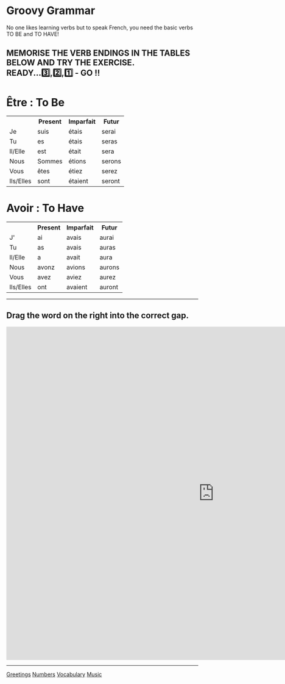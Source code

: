 <h1> Groovy Grammar </h1>

<p> No one likes learning verbs but to speak French, you need the basic verbs TO BE and TO HAVE! </p>

<h2> MEMORISE THE VERB ENDINGS IN THE TABLES BELOW AND TRY THE EXERCISE. READY...3️⃣,2️⃣,1️⃣ - GO ‼ </h2>


<h1> Être : To Be </h1> 

<table> 
 <tr><th> </th><th> Present </th><th> Imparfait </th><th> Futur </th></tr>
 <tr><td> Je </td><td> suis </td><td> étais </td><td> serai </td></tr> 
 <tr><td> Tu </td><td> es </td><td> étais </td><td> seras </td></tr> 
 <tr><td> Il/Elle </td><td> est </td><td> était </td><td> sera </td></tr> 
 <tr><td> Nous </td><td> Sommes </td><td> étions </td><td> serons </td></tr> 
 <tr><td> Vous </td><td> êtes </td><td> étiez </td><td> serez </td></tr> 
 <tr><td> Ils/Elles </td><td> sont </td><td> étaient </td><td> seront</td></tr> 
</table> 


<h1> Avoir : To Have </h1>


<table> 
 <tr><th> </th><th> Present </th><th> Imparfait </th><th> Futur </th></tr>
 <tr><td> J' </td><td> ai </td><td> avais </td><td> aurai </td></tr> 
 <tr><td> Tu </td><td> as </td><td> avais </td><td> auras </td></tr> 
 <tr><td> Il/Elle </td><td> a </td><td> avait </td><td> aura </td></tr> 
 <tr><td> Nous </td><td> avonz </td><td> avions </td><td> aurons </td></tr> 
 <tr><td> Vous </td><td> avez </td><td> aviez </td><td> aurez </td></tr> 
 <tr><td> Ils/Elles </td><td> ont </td><td> avaient </td><td> auront </td></tr> 
</table> 




<hr>

<h2> Drag the word on the right into the correct gap. </h2>

<iframe src="https://h5p.org/h5p/embed/689945" width="1090" height="874" frameborder="0" allowfullscreen="allowfullscreen"></iframe><script src="https://h5p.org/sites/all/modules/h5p/library/js/h5p-resizer.js" charset="UTF-8"></script>








<hr>

<a href="page2.html">Greetings</a>
<a href="page3.html">Numbers</a>
<a href="page5.html">Vocabulary</a>
<a href="page6.html">Music</a>
